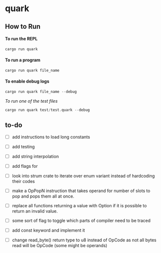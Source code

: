 # quark


## How to Run

#### To run the REPL
```rust
cargo run quark
```

#### To run a program 
```rust
cargo run quark file_name
```

#### To enable debug logs
```rust
cargo run quark file_name --debug
```

*To run one of the test files*
```rust
cargo run quark test/test.quark --debug
```

## to-do
- [ ] add instructions to load long constants
- [ ] add testing
- [ ] add string interpolation
- [ ] add flags for 
- [ ] look into strum crate to iterate over enum variant instead of hardcoding their codes
- [ ] make a OpPopN instruction that takes operand for number of slots to pop and pops them all at once.
- [ ] replace all functions returning a value with Option if it is possible to return an invalid value.
- [ ] some sort of flag to toggle which parts of compiler need to be traced
- [ ] add const keyword and implement it
- [ ] change read_byte() return type to u8 instead of OpCode as not all bytes read will be OpCode (some might be operands)




